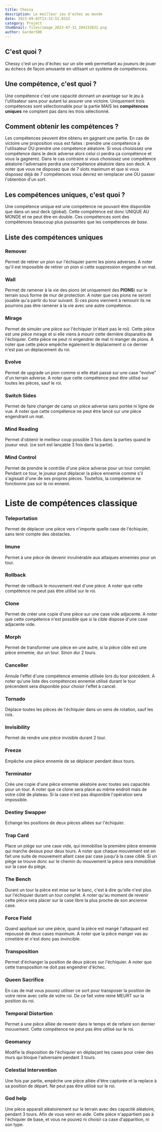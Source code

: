 ```yaml
---
title: Chessy
description: Le meilleur jeu d'echec au monde
date: 2023-09-02T13:33:51.032Z
category: Project
thumbnail: files/image_2023-07-31_194232832.png
author: Garder500
---
```

## C'est quoi ?

Chessy c'est un jeu d'échec sur un site web permettant au joueurs de jouer au échecs de façon amusante en utilisant un système de compétences. 

## Une compétence, c'est quoi ?

Une compétence c'est une capacité donnant un avantage sur le jeu à l'utilisateur sans pour autant lui assurer une victoire. Uniquement trois compétences sont sélectionnable pour la partie MAIS les **compétences uniques** ne comptent pas dans les trois sélectionné. 

## Comment obtenir les compétences ?

Les compétences peuvent être obtenu en gagnant une partie. En cas de victoire une proposition vous est faites : prendre une compétence à l'utilisateur OU prendre une compétence aléatoire. Si vous choisissez une compétence dans le deck adverse alors celui ci perdra ça compétence et vous la gagnerez. Dans le cas contraire si vous choisissez une compétence aléatoire l'adversaire perdra une compétence aléatoire dans son deck. A noter que vous ne disposez que de 7 slots maximum et que si vous disposez déjà de 7 compétences vous devrez en remplacer une OU passer l'obtention d'un sort.

## Les compétences uniques, c'est quoi ?

Une compétence unique est une compétence ne pouvant être disponible que dans un seul deck (global). Cette compétence est donc UNIQUE AU MONDE et ne peut être en double.
Ces compétences sont des compétences beaucoup plus puissantes que les compétences *de base*.

## Liste des compétences uniques

### Remover

Permet de retirer un pion sur l'échiquier parmi les pions adverses. A noter qu'il est impossible de retirer un pion si cette suppression engendre un mat.

### Wall

Permet de ramener à la vie des pions (et uniquement des **PIONS**) sur le terrain sous forme de mur de protection. A noter que ces pions ne seront jouable qu'a partir du tour suivant. Si ces pions viennent à remourir ils ne pourrons pas être ramener à la vie avec une autre compétence.

### Mirage

Permet de simuler une pièce sur l'échiquier (n'étant pas le roi). Cette pièce est une pièce mirage et si elle viens à mourir cette dernière disparaitra de l'échiquier. Cette pièce ne peut ni engendrer de mat ni manger de pions. A noter que cette pièce empêche également le déplacement si ce dernier n'est pas un déplacement du roi. 

### Evolve

Permet de upgrade un pion comme si elle était passé sur une case "evolve" d'un terrain adverse. A noter que cette compétence peut être utilisé sur toutes les pièces, sauf le roi.

### Switch Sides

Permet de faire changer de camp un pièce adverse sans portée ni ligne de vue. A noter que cette compétence ne peut être lancé sur une pièce engendrant un mat.

### Mind Reading

Permet d'obtenir le meilleur coup possible 3 fois dans la parties quand le joueur veut. (ce sort est lançable 3 fois dans la partie).

### Mind Control

Permet de prendre le contrôle d'une pièce adverse pour un tour complet. Pendant ce tour, le joueur peut déplacer la pièce ennemie comme s'il s'agissait d'une de ses propres pièces. Toutefois, la compétence ne fonctionne pas sur le roi ennemi.

# Liste de compétences classique

### Teleportation

Permet de déplacer une pièce vers n'importe quelle case de l'échiquier, sans tenir compte des obstacles.

### Imune

Permet à une pièce de devenir invulnérable aux attaques ennemies pour un tour.

### Rollback

Permet de rollback le mouvement réel d'une pièce. A noter que cette compétence ne peut pas être utilisé sur le roi.

### Clone

Permet de créer une copie d'une pièce sur une case vide adjacente. A noter que cette compétence n'est possible que si la cible dispose d'une case adjacente vide.

### Morph

Permet de transformer une pièce en une autre, si la pièce cible est une pièce ennemie, dur un tour. Sinon dur 2 tours.

### Canceller

Annule l'effet d'une compétence ennemie utilisée lors du tour précédent. A noter qu'une liste des compétences ennemie utilisé durant le tour précendent sera disponible pour choisir l'effet à cancel.

### Tornado

Déplace toutes les pièces de l'échiquier dans un sens de rotation, sauf les rois. 

### Invisibility

Permet de rendre une pièce invisible durant 2 tour.

### Freeze

Empêche une pièce ennemie de se déplacer pendant deux tours.

### Terminator

Crée une copie d'une pièce ennemie aléatoire avec toutes ses capacités pour un tour. A noter que ce clone sera placé au même endroit mais de votre côté de plateau. Si la case n'est pas disponible l'opération sera impossible.

### Destiny Swapper

Echange les positions de deux pièces alliées sur l'échiquier.

### Trap Card

Place un piège sur une case vide, qui immobilise la première pièce ennemie qui marche dessus pour deux tours. A noter que chaque mouvement est en fait une suite de mouvement allant case par case jusqu'à la case ciblé. Si un piège se trouve donc sur le chemin du mouvement la pièce sera immobilisé sur la case du piège.

### The Bench

Durant un tour la pièce est mise sur le banc, c'est à dire qu'elle n'est plus sur l'échiquier durant un tour complet. A noter qu'au moment de revenir cette pièce sera placer sur la case libre la plus proche de son ancienne case. 

### Force Field

Quand appliqué sur une pièce, quand la pièce est mangé l'attaquant est repoussé de deux cases maximum. A noter que la pièce manger vas au cimetière et n'est donc pas invincible.

### Transposition

Permet d'échanger la position de deux pièces sur l'échiquier. A noter que cette transposition ne doit pas engendrer d'échec. 

### Queen Sacrifice

En cas de mat vous pouvez utiliser ce sort pour transposer la position de votre reine avec celle de votre roi. De ce fait votre reine MEURT sur la position du roi.

### Temporal Distortion

Permet à une pièce alliée de revenir dans le temps et de refaire son dernier mouvement. Cette compétence ne peut pas être utilisé sur le roi.

### G﻿eomancy

Modifie la disposition de l'échiquier en déplaçant les cases pour créer des murs qui bloque l'adversaire pendant 3 tours.

### C﻿elestial Intervention

Une fois par partie, empêche une pièce alliée d'être capturée et la replace à sa position de départ. Ne peut pas être utilisé sur le roi.

### G﻿od help

U﻿ne pièce apparait aléatoirement sur le terrain avec des capacité aléatoire, pendant 3 tours. Afin de vous venir en aide. Cette pièce n'appartient pas à l'échiquier de base, et vous ne pouvez ni choisir ca case d'apparition, ni son type.